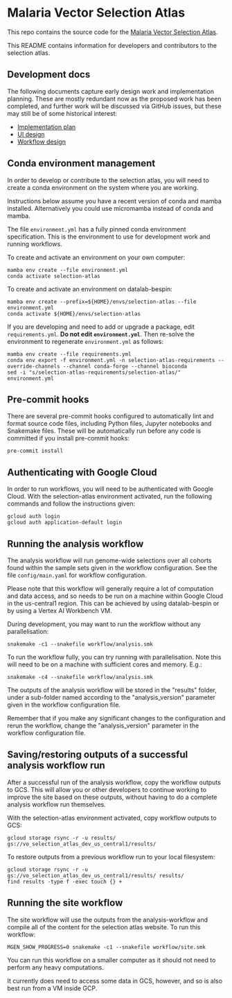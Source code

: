 # Malaria Vector Selection Atlas

This repo contains the source code for the [Malaria Vector Selection Atlas](https://anopheles-genomic-surveillance.github.io/selection-atlas/).

This README contains information for developers and contributors to the selection atlas.

## Development docs

The following documents capture early design work and implementation planning. These are mostly redundant now as the proposed work has been completed, and further work will be discussed via GitHub issues, but these may still be of some historical interest:

-   [Implementation plan](https://docs.google.com/document/d/1VvVZqIQWP8a2zH_CqTgKOp7_KotiJX8bcQ-RWfxiEj8/edit?usp=sharing)
-   [UI design](https://www.figma.com/file/k8lS8xUvYmPopMv1MpyYO0/Selection-atlas?node-id=3487%3A6008&t=bUqtIieBnHcFTzk3-1)
-   [Workflow design](https://miro.com/app/board/uXjVPlYc-lM=/?share_link_id=382195427430)

## Conda environment management

In order to develop or contribute to the selection atlas, you will need to create a conda environment on the system where you are working.

Instructions below assume you have a recent version of conda and mamba installed. Alternatively you could use micromamba instead of conda and mamba.

The file `environment.yml` has a fully pinned conda environment specification. This is the environment to use for development work and running workflows.

To create and activate an environment on your own computer:

```
mamba env create --file environment.yml
conda activate selection-atlas
```

To create and activate an environment on datalab-bespin:

```
mamba env create --prefix=${HOME}/envs/selection-atlas --file environment.yml
conda activate ${HOME}/envs/selection-atlas
```

If you are developing and need to add or upgrade a package, edit `requirements.yml`. **Do not edit `environment.yml`**. Then re-solve the environment to regenerate `environment.yml` as follows:

```
mamba env create --file requirements.yml
conda env export -f environment.yml -n selection-atlas-requirements --override-channels --channel conda-forge --channel bioconda
sed -i "s/selection-atlas-requirements/selection-atlas/" environment.yml
```

## Pre-commit hooks

There are several pre-commit hooks configured to automatically lint and format source code files, including Python files, Jupyter notebooks and Snakemake files. These will be automatically run before any code is committed if you install pre-commit hooks:

```
pre-commit install
```

## Authenticating with Google Cloud

In order to run workflows, you will need to be authenticated with Google Cloud. With the selection-atlas environment activated, run the following commands and follow the instructions given:

```
gcloud auth login
gcloud auth application-default login
```

## Running the analysis workflow

The analysis workflow will run genome-wide selections over all cohorts found within the sample sets given in the workflow configuration. See the file `config/main.yaml` for workflow configuration.

Please note that this workflow will generally require a lot of computation and data access, and so needs to be run on a machine within Google Cloud in the us-central1 region. This can be achieved by using datalab-bespin or by using a Vertex AI Workbench VM.

During development, you may want to run the workflow without any parallelisation:

```
snakemake -c1 --snakefile workflow/analysis.smk
```

To run the workflow fully, you can try running with parallelisation. Note this will need to be on a machine with sufficient cores and memory. E.g.:

```
snakemake -c4 --snakefile workflow/analysis.smk
```

The outputs of the analysis workflow will be stored in the "results" folder, under a sub-folder named according to the "analysis_version" parameter given in the workflow configuration file.

Remember that if you make any significant changes to the configuration and rerun the workflow, change the "analysis_version" parameter in the workflow configuration file.

## Saving/restoring outputs of a successful analysis workflow run

After a successful run of the analysis workflow, copy the workflow outputs to GCS. This will allow you or other developers to continue working to improve the site based on these outputs, without having to do a complete analysis workflow run themselves.

With the selection-atlas environment activated, copy workflow outputs to GCS:

```
gcloud storage rsync -r -u results/ gs://vo_selection_atlas_dev_us_central1/results/
```

To restore outputs from a previous workflow run to your local filesystem:

```
gcloud storage rsync -r -u gs://vo_selection_atlas_dev_us_central1/results/ results/
find results -type f -exec touch {} +
```

## Running the site workflow

The site workflow will use the outputs from the analysis-workflow and compile all of the content for the selection atlas website. To run this workflow:

```
MGEN_SHOW_PROGRESS=0 snakemake -c1 --snakefile workflow/site.smk
```

You can run this workflow on a smaller computer as it should not need to perform any heavy computations.

It currently does need to access some data in GCS, however, and so is also best run from a VM inside GCP.
